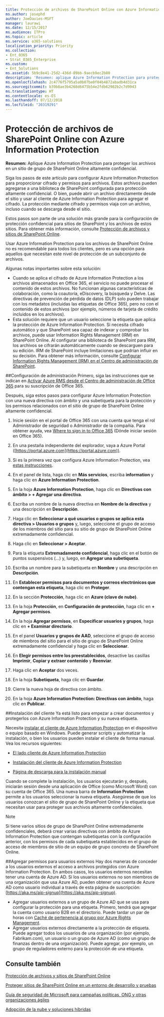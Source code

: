 ```yaml
---
title: Protección de archivos de SharePoint Online con Azure Information Protection
ms.author: josephd
author: JoeDavies-MSFT
manager: laurawi
ms.date: 12/15/2017
ms.audience: ITPro
ms.topic: article
ms.service: o365-solutions
localization_priority: Priority
ms.collection:
- Ent_O365
- Strat_O365_Enterprise
ms.custom:
- Ent_Solutions
ms.assetid: 5b9c8e41-25d2-436d-89bb-9aecb9ec2b80
description: 'Resumen: aplique Azure Information Protection para proteger los archivos en un sitio de grupo de SharePoint Online altamente confidencial.'
ms.openlocfilehash: 2c4776f5795a5a0b07be0f04b4872abadb4d31ca
ms.sourcegitcommit: b39b8ae3b4268d6475b54e2fdb62982b2c7d9943
ms.translationtype: HT
ms.contentlocale: es-ES
ms.lasthandoff: 07/12/2018
ms.locfileid: "20319291"
---
```

# <a name="protect-sharepoint-online-files-with-azure-information-protection"></a>Protección de archivos de SharePoint Online con Azure Information Protection

 **Resumen:** Aplique Azure Information Protection para proteger los archivos en un sitio de grupo de SharePoint Online altamente confidencial.
  
Siga los pasos de este artículo para configurar Azure Information Protection para proporcionar cifrado y permisos para archivos. Estos archivos pueden agregarse a una biblioteca de SharePoint configurada para protección altamente confidencial. O bien, puede abrir un archivo directamente desde el sitio y usar al cliente de Azure Information Protection para agregar el cifrado. La protección mediante cifrado y permisos viaja con un archivo, incluso cuando se descarga desde el sitio. 

Estos pasos son parte de una solución más grande para la configuración de protección confidencial para sitios de SharePoint y los archivos de estos sitios. Para obtener más información, consulte [Protección de archivos y sitios de SharePoint Online](secure-sharepoint-online-sites-and-files.md). 

Usar Azure Information Protection para los archivos de SharePoint Online no es recomendable para todos los clientes, pero es una opción para aquellos que necesitan este nivel de protección de un subconjunto de archivos.

Algunas notas importantes sobre esta solución:
- Cuando se aplica el cifrado de Azure Information Protection a los archivos almacenados en Office 365, el servicio no puede procesar el contenido de estos archivos. No funcionan algunas características de colaboración, como la coautoría, eDiscovery, la búsqueda y Delve. Las directivas de prevención de pérdida de datos (DLP) solo pueden trabajar con los metadatos (incluidas las etiquetas de Office 365), pero no con el contenido de estos archivos (por ejemplo, números de tarjeta de crédito incluidos en los archivos).
- Esta solución requiere que un usuario seleccione la etiqueta que aplica la protección de Azure Information Protection. Si necesita cifrado automático y que SharePoint sea capaz de indexar y comprobar los archivos, puede usar Information Rights Management (IRM) en SharePoint Online. Al configurar una biblioteca de SharePoint para IRM, los archivos se cifrarán automáticamente cuando se descarguen para su edición. IRM de SharePoint incluye limitaciones que podrían influir en su decisión. Para obtener más información, consulte [Configurar Information Rights Management (IRM) en el Centro de administración de SharePoint](https://support.office.com/es-ES/article/Set-up-Information-Rights-Management-IRM-in-SharePoint-admin-center-239CE6EB-4E81-42DB-BF86-A01362FED65C).

##<a name="admin-setup"></a>Configuración de administración
Primero, siga las instrucciones que se indican en [Activar Azure RMS desde el Centro de administración de Office 365](https://docs.microsoft.com/information-protection/deploy-use/activate-office365) para su suscripción de Office 365.
  
Después, siga estos pasos para configurar Azure Information Protection con una nueva directiva con ámbito y una subetiqueta para la protección y los permisos relacionados con el sitio de grupo de SharePoint Online altamente confidencial.
  
1. Inicie sesión en el portal de Office 365 con una cuenta que tenga el rol Administrador de seguridad o Administrador de la compañía. Para obtener ayuda, vea [Where to sign in to Office 365](https://support.office.com/Article/Where-to-sign-in-to-Office-365-e9eb7d51-5430-4929-91ab-6157c5a050b4) (Dónde iniciar sesión en Office 365).
    
2. En una pestaña independiente del explorador, vaya a Azure Portal ([https://portal.azure.com](https://portal.azure.com)).
    
3. Si es la primera vez que configura Azure Information Protection, vea [estas instrucciones](https://docs.microsoft.com/information-protection/deploy-use/configure-policy#to-access-the-azure-information-protection-blade-for-the-first-time).
    
4. En el panel de lista, haga clic en **Más servicios**, escriba **information** y haga clic en **Azure Information Protection**.
    
5. En la hoja **Azure Information Protection**, haga clic en **Directivas con ámbito > + Agregar una directiva**.
    
6. Escriba un nombre de la nueva directiva en **Nombre de la directiva** y una descripción en **Descripción**.
    
7. Haga clic en **Seleccionar a qué usuarios o grupos se aplica esta directiva > Usuarios o grupos** y, luego, seleccione el grupo de acceso de los miembros del sitio para su sitio de grupo de SharePoint Online extremadamente confidencial. 
    
8. Haga clic en **Seleccionar > Aceptar**.
    
9. Para la etiqueta **Extremadamente confidencial**, haga clic en el botón de puntos suspensivos (...) y, luego, en **Agregar una subetiqueta**.
    
10. Escriba un nombre para la subetiqueta en **Nombre** y una descripción en **Descripción**.
    
11. En **Establecer permisos para documentos y correos electrónicos que contengan esta etiqueta**, haga clic en **Proteger**.
    
12. En la sección **Protección**, haga clic en **Azure (clave de nube)**.
    
13. En la hoja **Protección**, en **Configuración de protección**, haga clic en **+ Agregar permisos**.
    
14. En la hoja **Agregar permisos**, en **Especificar usuarios y grupos**, haga clic en **+ Examinar directorio**.
    
15. En el panel **Usuarios y grupos de AAD**, seleccione el grupo de acceso de miembros del sitio para el sitio de grupo de SharePoint Online extremadamente confidencial y haga clic en **Seleccionar**.
    
16. En **Elegir permisos entre los preestablecidos**, desactive las casillas **Imprimir**, **Copiar y extraer contenido** y **Reenviar**.
    
17. Haga clic en **Aceptar** dos veces.
    
18. En la hoja **Subetiqueta**, haga clic en **Guardar**.
    
19. Cierre la nueva hoja de directiva con ámbito.
    
20. En la hoja **Azure Information Protection: Directivas con ámbito**, haga clic en **Publicar**.
    
 
##<a name="client-setup"></a>Instalación del cliente
Ya está listo para empezar a crear documentos y protegerlos con Azure Information Protection y su nueva etiqueta.
  
Necesita [instalar el cliente de Azure Information Protection](https://docs.microsoft.com/information-protection/rms-client/install-client-app) en el dispositivo o equipo basado en Windows. Puede generar scripts y automatizar la instalación, o bien los usuarios pueden instalar el cliente de forma manual. Vea los recursos siguientes:
  
- [El lado cliente de Azure Information Protection](https://docs.microsoft.com/information-protection/rms-client/use-client)
    
- [Instalación del cliente de Azure Information Protection](https://docs.microsoft.com/information-protection/rms-client/client-admin-guide)
    
- [Página de descarga para la instalación manual](https://www.microsoft.com/download/details.aspx?id=53018)
    
Cuando se complete la instalación, los usuarios ejecutarán y, después, iniciarán sesión desde una aplicación de Office (como Microsoft Word) con su cuenta de Office 365. Una nueva barra de **Information Protection** permite a los usuarios seleccionar la nueva etiqueta. Asegúrese de que los usuarios conozcan el sitio de grupo de SharePoint Online y la etiqueta que necesitan usar para proteger sus archivos altamente confidenciales.
  
> [!NOTE]
> Si tiene varios sitios de grupo de SharePoint Online extremadamente confidenciales, deberá crear varias directivas con ámbito de Azure Information Protection que contengan subetiquetas con la configuración anterior, con los permisos de cada subetiqueta establecidos en el grupo de acceso de miembros de sitio de un equipo de grupo concreto de SharePoint Online. 
  
##<a name="adding-permissions-for-external-users"></a>Agregar permisos para usuarios externos
Hay dos maneras de conceder a los usuarios externos el acceso a archivos protegidos con Azure Information Protection. En ambos casos, los usuarios externos necesitan tener una cuenta de Azure AD. Si los usuarios externos no son miembros de una organización que usa Azure AD, pueden obtener una cuenta de Azure AD como usuario individual a través de esta página de suscripción: [https://aka.ms/aip-signup](https://aka.ms/aip-signup).

 - Agregar usuarios externos a un grupo de Azure AD que se usa para configurar la protección para una etiqueta. Primero, tendrá que agregar la cuenta como usuario B2B en el directorio. Puede tardar un par de horas con [Caché de pertenencia al grupo por Azure Rights Management](https://docs.microsoft.com/es-ES/azure/information-protection/plan-design/prepare#group-membership-caching-by-azure-information-protection).  
 - Agregar usuarios externos directamente a la protección de etiqueta. Puede agregar todos los usuarios de una organización (por ejemplo, Fabrikam.com), un usuario o un grupo de Azure AD (como un grupo de finanzas dentro de una organización). Puede agregar, por ejemplo, un grupo de reguladores externo para la protección de una etiqueta.

## <a name="see-also"></a>Consulte también

[Protección de archivos y sitios de SharePoint Online](secure-sharepoint-online-sites-and-files.md)
  
[Proteger sitios de SharePoint Online en un entorno de desarrollo y pruebas](secure-sharepoint-online-sites-in-a-dev-test-environment.md)
  
[Guía de seguridad de Microsoft para campañas políticas, ONG y otras organizaciones ágiles](microsoft-security-guidance-for-political-campaigns-nonprofits-and-other-agile-o.md)
  
[Adopción de la nube y soluciones híbridas](cloud-adoption-and-hybrid-solutions.md)




